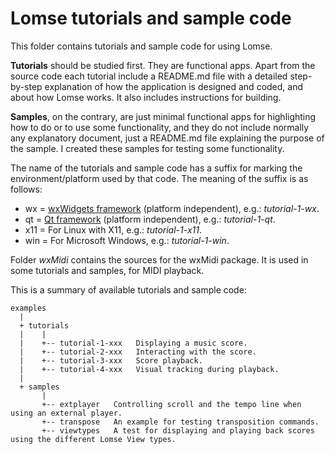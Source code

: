 # Lomse tutorials and sample code

This folder contains tutorials and sample code for using Lomse.

**Tutorials** should be studied first. They are functional apps. Apart from the source code each tutorial include a README.md file with a detailed step-by-step explanation of how the application is designed and coded, and about how Lomse works. It also includes instructions for building.

**Samples**, on the contrary, are just minimal functional apps for highlighting how to do or to use some functionality, and they do not include normally any explanatory document, just a README.md file explaining the purpose of the sample. I created these samples for testing some functionality.

The name of the tutorials and sample code has a suffix for marking the environment/platform used by that code. The meaning of the suffix is as follows:
- wx = [wxWidgets framework](https://www.wxwidgets.org/) (platform independent), e.g.: *tutorial-1-wx*.
- qt = [Qt framework](https://www.qt.io/) (platform independent), e.g.: *tutorial-1-qt*.
- x11 = For Linux with X11, e.g.: *tutorial-1-x11*.
- win = For Microsoft Windows, e.g.: *tutorial-1-win*.

Folder *wxMidi* contains the sources for the wxMidi package. It is used in some tutorials and samples, for MIDI playback.

This is a summary of available tutorials and sample code:
```
examples
  |
  + tutorials
  |    |
  |    +-- tutorial-1-xxx   Displaying a music score. 
  |    +-- tutorial-2-xxx   Interacting with the score. 
  |    +-- tutorial-3-xxx   Score playback.
  |    +-- tutorial-4-xxx   Visual tracking during playback.
  |
  + samples
       |
       +-- extplayer   Controlling scroll and the tempo line when using an external player.
       +-- transpose   An example for testing transposition commands.
       +-- viewtypes   A test for displaying and playing back scores using the different Lomse View types.
```


